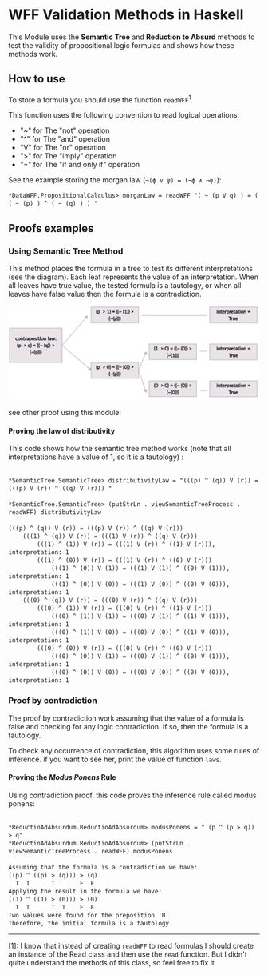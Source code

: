 # WFF Validation Methods in Haskell

This Module uses the **Semantic Tree** and **Reduction to Absurd** methods to test the validity of propositional logic formulas and shows how these methods work.

## How to use

To store a formula you should use the function `readWFF`<sup>1</sup>.

This function uses the following convention to read logical operations:
- "~" for The "not" operation
- "^" for The "and" operation
- "V" for The "or" operation
- ">" for The "imply" operation
- "=" for The "if and only if" operation

See the example storing the morgan law (` ¬(ϕ ∨ ψ) ↔ (¬ϕ ∧ ¬ψ) `):

```
*DataWFF.PropositionalCalculus> morganLaw = readWFF "( ~ (p V q) ) = ( ( ~ (p) ) ^ ( ~ (q) ) ) "
```

## Proofs examples

### Using Semantic Tree Method

This method places the formula in a tree to test its different interpretations (see the diagram). Each leaf represents the value of an interpretation. When all leaves have true value, the tested formula is a tautology, or when all leaves have false value then the formula is a contradiction.

![Diagram of semantic tree method](/SemanticTree/contraposition-law.png)

see other proof using this module:

#### Proving the law of distributivity

This code shows how the semantic tree method works (note that all interpretations have a value of 1, so it is a tautology) :

```

*SemanticTree.SemanticTree> distributivityLaw = "(((p) ^ (q)) V (r)) = (((p) V (r)) ^ ((q) V (r))) "

*SemanticTree.SemanticTree> (putStrLn . viewSemanticTreeProcess . readWFF) distributivityLaw

(((p) ^ (q)) V (r)) = (((p) V (r)) ^ ((q) V (r)))
    (((1) ^ (q)) V (r)) = (((1) V (r)) ^ ((q) V (r)))
        (((1) ^ (1)) V (r)) = (((1) V (r)) ^ ((1) V (r))), interpretation: 1
        (((1) ^ (0)) V (r)) = (((1) V (r)) ^ ((0) V (r)))
            (((1) ^ (0)) V (1)) = (((1) V (1)) ^ ((0) V (1))), interpretation: 1
            (((1) ^ (0)) V (0)) = (((1) V (0)) ^ ((0) V (0))), interpretation: 1
    (((0) ^ (q)) V (r)) = (((0) V (r)) ^ ((q) V (r)))
        (((0) ^ (1)) V (r)) = (((0) V (r)) ^ ((1) V (r)))
            (((0) ^ (1)) V (1)) = (((0) V (1)) ^ ((1) V (1))), interpretation: 1
            (((0) ^ (1)) V (0)) = (((0) V (0)) ^ ((1) V (0))), interpretation: 1
        (((0) ^ (0)) V (r)) = (((0) V (r)) ^ ((0) V (r)))
            (((0) ^ (0)) V (1)) = (((0) V (1)) ^ ((0) V (1))), interpretation: 1
            (((0) ^ (0)) V (0)) = (((0) V (0)) ^ ((0) V (0))), interpretation: 1

```

### Proof by contradiction

The proof by contradiction work assuming that the value of a formula is false and checking for any logic contradiction. If so, then the formula is a tautology.

To check any occurrence of contradiction, this algorithm uses some rules of inference. if you want to see her, print the value of function `laws`.

#### Proving the *Modus Ponens* Rule

Using contradiction proof, this code proves the inference rule called modus ponens:

```

*ReductioAdAbsurdum.ReductioAdAbsurdum> modusPonens = " (p ^ (p > q)) > q"
*ReductioAdAbsurdum.ReductioAdAbsurdum> (putStrLn . viewSemanticTreeProcess . readWFF) modusPonens

Assuming that the formula is a contradiction we have:
((p) ^ ((p) > (q))) > (q)
  T  T      T       F  F 
Applying the result in the formula we have:
((1) ^ ((1) > (0))) > (0)
  T  T      T  T    F  F 
Two values were found for the preposition '0'.
Therefore, the initial formula is a tautology.

```

---

[1]: I know that instead of creating `readWFF` to read formulas I should create an instance of the Read class and then use the `read` function. But I didn't quite understand the methods of this class, so feel free to fix it.
